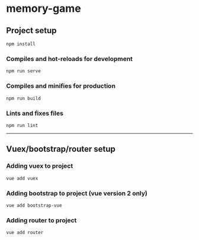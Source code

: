 # memory-game

## Project setup
```
npm install
```

### Compiles and hot-reloads for development
```
npm run serve
```

### Compiles and minifies for production
```
npm run build
```

### Lints and fixes files
```
npm run lint
```

--------
## Vuex/bootstrap/router setup
### Adding vuex to project
```
vue add vuex
```

### Adding bootstrap to project (vue version 2 only)
```
vue add bootstrap-vue
```

### Adding router to project
```
vue add router
```
